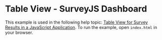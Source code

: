 # Table View - SurveyJS Dashboard

This example is used in the following help topic: [Table View for Survey Results in a JavaScript Application](https://surveyjs.io/dashboard/documentation/set-up-table-view/vanillajs). To run the example, open `index.html` in your browser.